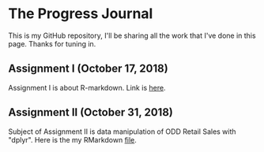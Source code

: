 # The Progress Journal 

This is my GitHub repository, I'll be sharing all the work that I've done in this page. 
Thanks for tuning in. 

## Assignment I (October 17, 2018)

Assignment I is about R-markdown. Link is [here](https://mef-bda503.github.io/pj18-mkerimacar/BDA_Assignment1_Kerim.html).


## Assignment II (October 31, 2018)

Subject of Assignment II is data manipulation of ODD Retail Sales with "dplyr".
Here is the my RMarkdown [file](https://mef-bda503.github.io/pj18-mkerimacar/odd_manipulation_Kerim.html).
